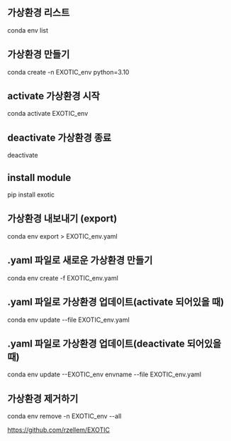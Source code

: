 ## 가상환경 리스트
conda env list

## 가상환경 만들기
conda create -n EXOTIC_env python=3.10

## activate 가상환경 시작
conda activate EXOTIC_env

## deactivate 가상환경 종료
deactivate

## install module
pip install exotic

## 가상환경 내보내기 (export)
conda env export > EXOTIC_env.yaml

## .yaml 파일로 새로운 가상환경 만들기
conda env create -f EXOTIC_env.yaml

## .yaml 파일로 가상환경 업데이트(activate 되어있을 때)
conda env update --file EXOTIC_env.yaml

## .yaml 파일로 가상환경 업데이트(deactivate 되어있을 때)
conda env update --EXOTIC_env envname --file EXOTIC_env.yaml

## 가상환경 제거하기
conda env remove -n EXOTIC_env --all


https://github.com/rzellem/EXOTIC



